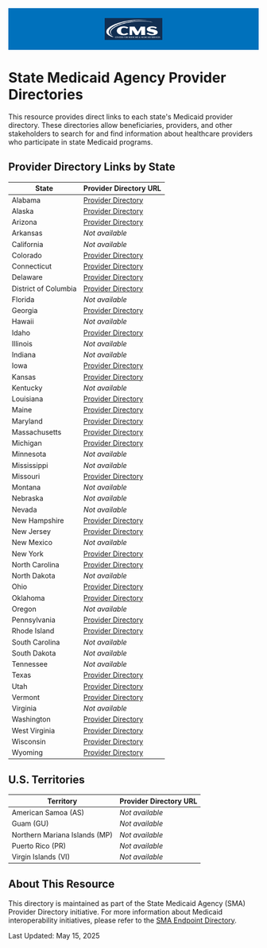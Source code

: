 <div style="background-color: #0071bc; padding: 20px; text-align: center;">
  <img src="CMS-logo-white.png" alt="CMS Logo" width="25%" style="vertical-align: middle;" />
</div>

# State Medicaid Agency Provider Directories

This resource provides direct links to each state's Medicaid provider directory. These directories allow beneficiaries, providers, and other stakeholders to search for and find information about healthcare providers who participate in state Medicaid programs.

## Provider Directory Links by State

| State | Provider Directory URL |
|-------|------------------------|
| Alabama | [Provider Directory](https://www.medicaid.alabamaservices.org/providerDirectory/) |
| Alaska | [Provider Directory](https://health.alaska.gov/en/) |
| Arizona | [Provider Directory](http://ahcccsproviderdirectory.az-apep.gov/) |
| Arkansas | *Not available* |
| California | *Not available* |
| Colorado | [Provider Directory](https://www.healthfirstcolorado.com/find-doctors/) |
| Connecticut | [Provider Directory](https://www.huskyhealthct.org/members/provider_lookup.html) |
| Delaware | [Provider Directory](https://medicaid.dhss.delaware.gov/member/Resources/SearchProviders/tabid/97/Default.aspx?AspxAutoDetectCookieSupport=1) |
| District of Columbia | [Provider Directory](https://dhcfproviders.caremesh.app/) |
| Florida | *Not available* |
| Georgia | [Provider Directory](https://www.mmis.georgia.gov/portal/PubAccess.Member%20Information/Find%20a%20Provider/tabId/13/Default.aspx) |
| Hawaii | *Not available* |
| Idaho | [Provider Directory](https://www.idmedicaid.com/mhpviewer.aspx?FID=PDIR) |
| Illinois | *Not available* |
| Indiana | *Not available* |
| Iowa | [Provider Directory](https://secureapp.dhs.state.ia.us/providersearche/(S(w4pm4l45jrw2hg4555cdsqrr))/Default.aspx) |
| Kansas | [Provider Directory](https://portal.kmap-state-ks.us/PublicPage/ProviderPricing/ProviderDirectorySearch) |
| Kentucky | *Not available* |
| Louisiana | [Provider Directory](https://www.lamedicaid.com/apps/provider_demographics/provider_map.aspx) |
| Maine | [Provider Directory](https://mainecare.maine.gov/mhpviewer.aspx?FID=PDIR) |
| Maryland | [Provider Directory](https://health.maryland.gov/mmcp/Pages/provider-finder.aspx) |
| Massachusetts | [Provider Directory](https://masshealth.ehs.state.ma.us/ProviderDirectory) |
| Michigan | [Provider Directory](https://myhbcld.state.mi.us/myHBPublic/landing.action?request_locale=en#load_page) |
| Minnesota | *Not available* |
| Mississippi | *Not available* |
| Missouri | [Provider Directory](https://apps.dss.mo.gov/fmsMedicaidProviderSearch/) |
| Montana | *Not available* |
| Nebraska | *Not available* |
| Nevada | *Not available* |
| New Hampshire | [Provider Directory](https://nhmmis.nh.gov/portals/wps/portal/FindaHealthCareProvider) |
| New Jersey | [Provider Directory](https://guavahealth.com/provider-directory/new-jersey-medicaid-familycare) |
| New Mexico | *Not available* |
| New York | [Provider Directory](https://health.data.ny.gov/stories/s/Medicaid-Enrolled-Provider-Lookup/ru78-uxr9/) |
| North Carolina | [Provider Directory](https://ncmedicaidplans.gov/en) |
| North Dakota | *Not available* |
| Ohio | [Provider Directory](https://www.ohiomh.com/home/findaprovider) |
| Oklahoma | [Provider Directory](https://apps.okhca.org:456/OHCAProviderDirectory/) |
| Oregon | *Not available* |
| Pennsylvania | [Provider Directory](https://provider.directory.dhs.pa.gov/ProviderSearch.aspx) |
| Rhode Island | [Provider Directory](https://providersearch.riproviderportal.org/ProviderSearchEOHHS/ProviderSearch.aspx) |
| South Carolina | *Not available* |
| South Dakota | *Not available* |
| Tennessee | *Not available* |
| Texas | [Provider Directory](https://opl.tmhp.com/) |
| Utah | [Provider Directory](https://fp.medicaid.utah.gov/find-provider/) |
| Vermont | [Provider Directory](https://www.vtmedicaid.com/#/providerLookup) |
| Virginia | *Not available* |
| Washington | [Provider Directory](https://fortress.wa.gov/hca/p1findaprovider/) |
| West Virginia | [Provider Directory](https://www.wvmmis.com/MhpViewer.aspx?auth=0&Url=https%3A%2F%2Fwww.wvmmis.com%2FMyHealthPAS%2FProvider%2FPages%2FProviderDirectory.aspx) |
| Wisconsin | [Provider Directory](https://www.forwardhealth.wi.gov/WIPortal/Subsystem/Public/DirectorySearch.aspx) |
| Wyoming | [Provider Directory](https://www.wyomingmedicaid.com/portal/ProviderLocator) |

## U.S. Territories

| Territory | Provider Directory URL |
|-----------|------------------------|
| American Samoa (AS) | *Not available* |
| Guam (GU) | *Not available* |
| Northern Mariana Islands (MP) | *Not available* |
| Puerto Rico (PR) | *Not available* |
| Virgin Islands (VI) | *Not available* |

## About This Resource

This directory is maintained as part of the State Medicaid Agency (SMA) Provider Directory initiative. For more information about Medicaid interoperability initiatives, please refer to the [SMA Endpoint Directory](https://github.com/CMSgov/SMA-Endpoint-Directory).

Last Updated: May 15, 2025
